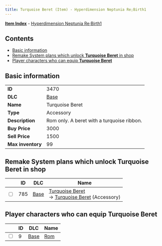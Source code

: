 ```yaml
---
title: Turquoise Beret (Item) - Hyperdimension Neptunia Re;Birth1
---
```


[**Item Index**](/neptunia/rb1/item/index.html) - [Hyperdimension Neptunia Re;Birth1](/neptunia/rb1)

## Contents

- [Basic information](#basic-information)
- [Remake System plans which unlock **Turquoise Beret** in shop](#remake-system-plans-which-unlock-turquoise-beret-in-shop)
- [Player characters who can equip **Turquoise Beret**](#player-characters-who-can-equip-turquoise-beret)
## Basic information

|   |   |
| -- | -- |
| **ID** | 3470 |
| **DLC** | [Base](/neptunia/rb1/dlc/1-base.html) |
| **Name** | Turquoise Beret |
| **Type** | Accessory |
| **Description** | Rom only. A beret with a turquoise ribbon. |
| **Buy Price** | 3000 |
| **Sell Price** | 1500 |
| **Max inventory** | 99 |


## Remake System plans which unlock **Turquoise Beret** in shop

|    | ID | DLC | Name |
| -- | -- | --- | ---- |
| <input type="checkbox" id="rb1-remake-1-785" class="trackbox" /> | 785 | [Base](/neptunia/rb1/dlc/1-base.html) | [Turquoise Beret](/neptunia/rb1/remake/1-785-turquoise-beret.html)<br /> → [Turquoise Beret](/neptunia/rb1/item/1-3470-turquoise-beret.html) (Accessory) |


## Player characters who can equip **Turquoise Beret**

|    | ID | DLC | Name |
| -- | -- | --- | ---- |
| <input type="checkbox" id="rb1-player-1-9" class="trackbox" /> | 9 | [Base](/neptunia/rb1/dlc/1-base.html) | [Rom](/neptunia/rb1/player/1-9-rom.html) |
